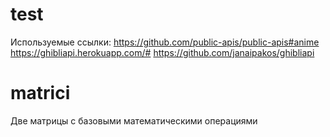 # test
Используемые ссылки:
https://github.com/public-apis/public-apis#anime
https://ghibliapi.herokuapp.com/#
https://github.com/janaipakos/ghibliapi
# matrici
Две матрицы с базовыми математическими операциями
